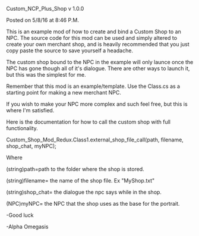Custom_NCP_Plus_Shop v 1.0.0

Posted on 5/8/16 at 8:46 P.M.

This is an example mod of how to create and bind a Custom Shop to an NPC. The source code for this mod can be used and simply altered to create your own merchant shop, and is heavily recommended that you just copy paste the source to save yourself a headache.

The custom shop bound to the NPC in the example will only launce once the NPC has gone though all of it's dialogue. There are other ways to launch it, but this was the simplest for me.

Remember that this mod is an example/template. Use the Class.cs as a starting point for making a new merchant NPC.

If you wish to make your NPC more complex and such feel free, but this is where I'm satisfied.

Here is the documentation for how to call the custom shop with full functionality.

Custom_Shop_Mod_Redux.Class1.external_shop_file_call(path, filename, shop_chat, myNPC);
  
Where

(string)path=path to the folder where the shop is stored.

(string)filename= the name of the shop file. Ex "MyShop.txt"

(string)shop_chat= the dialogue the npc says while in the shop.

(NPC)myNPC= the NPC that the shop uses as the base for the portrait.

-Good luck

-Alpha Omegasis
